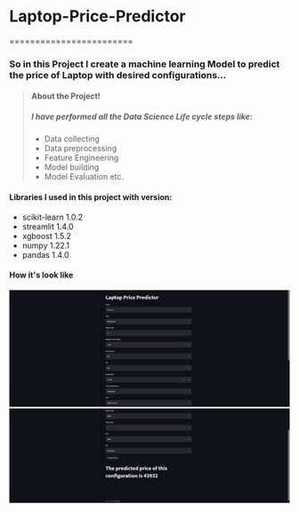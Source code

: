 # Laptop-Price-Predictor
========================
### So in this Project I create a machine learning Model to predict the price of Laptop with desired configurations...


> #### About the Project!
> ##### I have performed all the Data Science Life cycle steps like:
> - Data collecting
> - Data preprocessing
> - Feature Engineering
> - Model building
> - Model Evaluation etc.
 #### Libraries I used in this project with version:
 - scikit-learn	1.0.2 
 - streamlit	1.4.0	
 - xgboost	1.5.2	
 - numpy	1.22.1
 - pandas	1.4.0	

 #### How it's look like
 ![](https://github.com/Abhishek4uh/Laptop-Price-Predictor-/blob/main/image/project1.png)
 ![](https://github.com/Abhishek4uh/Laptop-Price-Predictor-/blob/main/image/project2.png)
